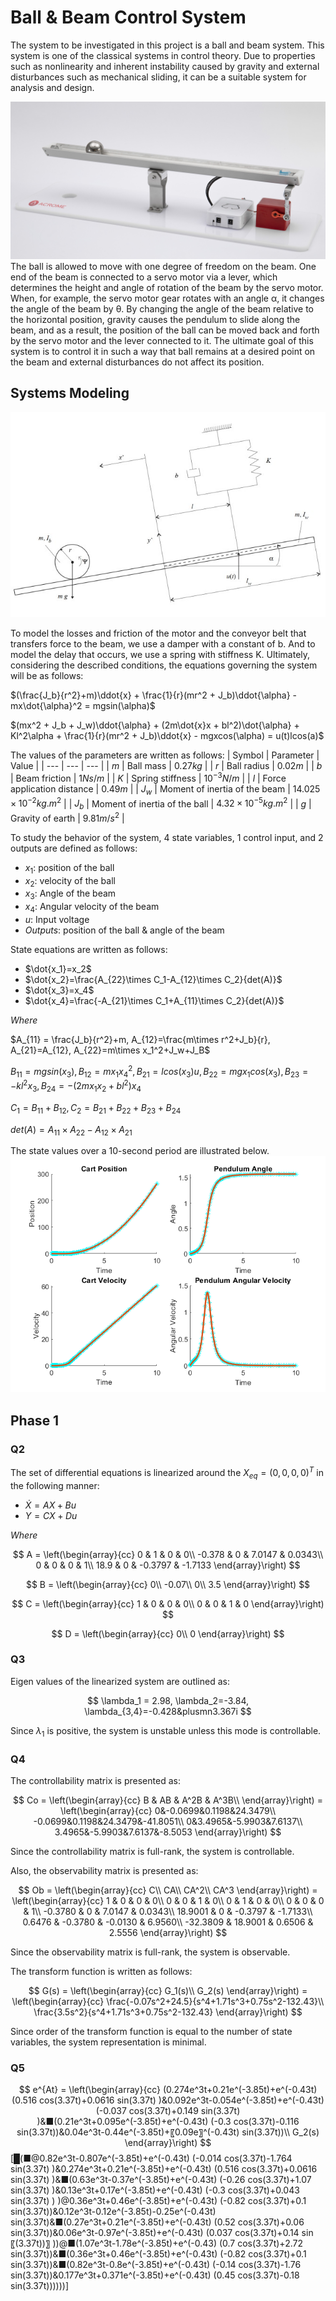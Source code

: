 # Ball & Beam Control System
The system to be investigated in this project is a ball and beam system. This system is one of the classical systems in control theory. Due to properties such as nonlinearity and inherent instability caused by gravity and external disturbances such as mechanical sliding, it can be a suitable system for analysis and design.

<img src="/readme_images/ball_beam.jpg">
The ball is allowed to move with one degree of freedom on the beam. One end of the beam is connected to a servo motor via a lever, which determines the height and angle of rotation of the beam by the servo motor. When, for example, the servo motor gear rotates with an angle α, it changes the angle of the beam by θ. By changing the angle of the beam relative to the horizontal position, gravity causes the pendulum to slide along the beam, and as a result, the position of the ball can be moved back and forth by the servo motor and the lever connected to it. The ultimate goal of this system is to control it in such a way that ball remains at a desired point on the beam and external disturbances do not affect its position.

## Systems Modeling
<img src="/readme_images/model.jpg">

To model the losses and friction of the motor and the conveyor belt that transfers force to the beam, we use a damper with a constant of b. And to model the delay that occurs, we use a spring with stiffness K. Ultimately, considering the described conditions, the equations governing the system will be as follows:

$(\frac{J_b}{r^2}+m)\ddot{x} + \frac{1}{r}(mr^2 + J_b)\ddot{\alpha} - mx\dot{\alpha}^2 = mgsin(\alpha)$

$(mx^2 + J_b + J_w)\ddot{\alpha} + (2m\dot{x}x + bl^2)\dot{\alpha} + Kl^2\alpha + \frac{1}{r}(mr^2 + J_b)\ddot{x} - mgxcos(\alpha) = u(t)lcos(a)$

The values of the parameters are written as follows:
| Symbol | Parameter | Value |
| --- | --- | --- |
| $m$ | Ball mass | $0.27kg$ |
| $r$ | Ball radius | $0.02m$ |
| $b$ | Beam friction | $1Ns/m$ |
| $K$ | Spring stiffness | $10^{-3}N/m$ |
| $l$ | Force application distance | $0.49m$ |
| $J_w$ | Moment of inertia of the beam | $14.025\times 10^{-2} kg.m^2$ |
| $J_b$ | Moment of inertia of the ball | $4.32\times 10^{-5} kg.m^2$ |
| $g$ | Gravity of earth | $9.81m/s^2$ |

To study the behavior of the system, 4 state variables, 1 control input, and 2 outputs are defined as follows:
* $x_1$: position of the ball
* $x_2$: velocity of the ball
* $x_3$: Angle of the beam
* $x_4$: Angular velocity of the beam
* $u$: Input voltage
* _Outputs_: position of the ball & angle of the beam

State equations are written as follows:

* $\dot{x_1}=x_2$
* $\dot{x_2}=\frac{A_{22}\times C_1-A_{12}\times C_2}{det(A)}$
* $\dot{x_3}=x_4$
* $\dot{x_4}=\frac{-A_{21}\times C_1+A_{11}\times C_2}{det(A)}$

_Where_

$A_{11} = \frac{J_b}{r^2}+m, A_{12}=\frac{m\times r^2+J_b}{r}, A_{21}=A_{12}, A_{22}=m\times x_1^2+J_w+J_B$

$B_{11}=mgsin(x_3), B_{12}=mx_1x_4^2, B_{21}=lcos(x_3)u, B_{22}=mgx_1cos(x_3), B_{23}=-kl^2x_3, B_{24}=-(2mx_1x_2+bl^2)x_4$

$C_1=B_{11}+B_{12}, C_2=B_{21}+B_{22}+B_{23}+B_{24}$

$det(A)=A_{11}\times A_{22}-A_{12}\times A_{21}$

The state values over a 10-second period are illustrated below.
<img src="/readme_images/equations.png">

## Phase 1
### Q2
The set of differential equations is linearized around the $X_{eq} = (0, 0, 0, 0)^T$ in the following manner:


* $\dot{X} = AX+Bu$
* $Y = CX + Du$

_Where_

$$
A = \left(\begin{array}{cc} 
0 & 1 & 0 & 0\\
-0.378 & 0 & 7.0147 & 0.0343\\
0 & 0 & 0 & 1\\
18.9 & 0 & -0.3797 & -1.7133
\end{array}\right)
$$

$$
B = \left(\begin{array}{cc} 
0\\
-0.07\\
0\\
3.5
\end{array}\right)
$$

$$
C = \left(\begin{array}{cc} 
1 & 0 & 0 & 0\\
0 & 0 & 1 & 0
\end{array}\right)
$$

$$
D = \left(\begin{array}{cc} 
0\\
0
\end{array}\right)
$$
### Q3
Eigen values of the linearized system are outlined as:

$$ \lambda_1 = 2.98, \lambda_2=-3.84, \lambda_{3,4}=-0.428&plusmn3.367i $$

Since $λ_1$ is positive, the system is unstable unless this mode is controllable.
### Q4
The controllability matrix is presented as:

$$
Co = \left(\begin{array}{cc} 
B & AB & A^2B & A^3B\\
\end{array}\right) = \left(\begin{array}{cc} 
0&-0.0699&0.1198&24.3479\\
-0.0699&0.1198&24.3479&-41.8051\\
0&3.4965&-5.9903&7.6137\\
3.4965&-5.9903&7.6137&-8.5053
\end{array}\right)
$$

Since the controllability matrix is full-rank, the system is controllable.

Also, the observability matrix is presented as:

$$
Ob = \left(\begin{array}{cc} 
C\\
CA\\
CA^2\\
CA^3
\end{array}\right) = \left(\begin{array}{cc} 
1 & 0 & 0 & 0\\
0 & 0 & 1 & 0\\
0 & 1 & 0 & 0\\
0 & 0 & 0 & 1\\
-0.3780 & 0 & 7.0147 & 0.0343\\
18.9001 & 0 & -0.3797 & -1.7133\\
0.6476 & -0.3780 & -0.0130 & 6.9560\\
-32.3809 & 18.9001 & 0.6506 & 2.5556
\end{array}\right)
$$

Since the observability matrix is full-rank, the system is observable.

The transform function is written as follows:

$$
G(s) = \left(\begin{array}{cc} 
G_1(s)\\
G_2(s)
\end{array}\right) = \left(\begin{array}{cc} 
\frac{-0.07s^2+24.5}{s^4+1.71s^3+0.75s^2-132.43}\\
\frac{3.5s^2}{s^4+1.71s^3+0.75s^2-132.43}
\end{array}\right)
$$

Since order of the transform function is equal to the number of state variables, the system representation is minimal.
### Q5
$$
e^{At} = \left(\begin{array}{cc} 
(0.274e^3t+0.21e^(-3.85t)+e^(-0.43t) (0.516 cos⁡(3.37t)+0.0616 sin⁡(3.37t) )&0.092e^3t-0.054e^(-3.85t)+e^(-0.43t) (-0.037 cos⁡(3.37t)+0.149 sin⁡(3.37t) )&■(0.21e^3t+0.095e^(-3.85t)+e^(-0.43t) (-0.3 cos⁡(3.37t)-0.116 sin⁡(3.37t))&0.04e^3t-0.44e^(-3.85t)+〖0.09e〗^(-0.43t) sin⁡(3.37t))\\
G_2(s)
\end{array}\right)
$$
[█(■@0.82e^3t-0.807e^(-3.85t)+e^(-0.43t) (-0.014 cos⁡(3.37t)-1.764 sin⁡(3.37t) )&0.274e^3t+0.21e^(-3.85t)+e^(-0.43t) (0.516 cos⁡(3.37t)+0.0616 sin⁡(3.37t) )&■(0.63e^3t-0.37e^(-3.85t)+e^(-0.43t) (-0.26 cos⁡(3.37t)+1.07 sin⁡(3.37t) )&0.13e^3t+0.17e^(-3.85t)+e^(-0.43t) (-0.3 cos⁡(3.37t)+0.043 sin⁡(3.37t) ) )@0.36e^3t+0.46e^(-3.85t)+e^(-0.43t) (-0.82 cos⁡(3.37t)+0.1 sin⁡(3.37t))&0.12e^3t-0.12e^(-3.85t)-0.25e^(-0.43t) sin⁡(3.37t)&■(0.27e^3t+0.21e^(-3.85t)+e^(-0.43t) (0.52 cos⁡(3.37t)+0.06 sin⁡(3.37t))&0.06e^3t-0.97e^(-3.85t)+e^(-0.43t) (0.037 cos⁡(3.37t)+0.14 sin⁡〖(3.37t))〗 ))@■(1.07e^3t-1.78e^(-3.85t)+e^(-0.43) (0.7 cos⁡(3.37t)+2.72 sin⁡(3.37t))&■(0.36e^3t+0.46e^(-3.85t)+e^(-0.43t) (-0.82 cos⁡(3.37t)+0.1 sin⁡(3.37t))&■(0.82e^3t-0.8e^(-3.85t)+e^(-0.43t) (-0.14 cos⁡(3.37t)-1.76 sin⁡(3.37t))&0.177e^3t+0.371e^(-3.85t)+e^(-0.43t) (0.45 cos⁡(3.37t)-0.18 sin⁡(3.37t))))))]
